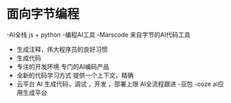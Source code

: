# 面向字节编程

-AI全栈
js + python
-编程AI工具
 -Marscode 来自字节的AI代码工具
  - 生成注释，伟大程序员的良好习惯
  - 生成代码
  - 专注的开发环境
    专门的AI编码产品
  - 全新的代码学习方式
    提供一个上下文，精确
  - 云平台
    AI 生成代码，调试 ，开发 ，部署上限 AI全流程跟进
 -豆包
 -coze ai应用生成平台